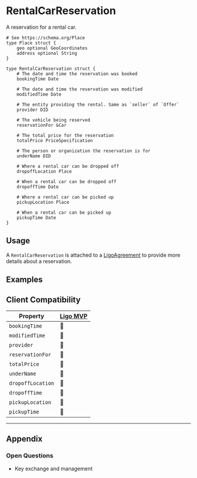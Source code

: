 # RentalCarReservation
A reservation for a rental car.

```ipldsch
# See https://schema.org/Place
type Place struct {
	geo optional GeoCoordinates
	address optional String
}

type RentalCarReservation struct {  
	# The date and time the reservation was booked
	bookingTime Date

	# The date and time the reservation was modified
	modifiedTime Date

	# The entity providing the rental. Same as `seller` of `Offer`
	provider DID

	# The vehicle being reserved
	reservationFor &Car

	# The total price for the reservation
	totalPrice PriceSpecification

	# The person or organization the reservation is for
	underName DID

	# Where a rental car can be dropped off
	dropoffLocation Place

	# When a rental car can be dropped off
	dropoffTime Date

	# Where a rental car can be picked up
	pickupLocation Place

	# When a rental car can be picked up
	pickupTime Date
}
```

## Usage
A `RentalCarReservation` is attached to a [LigoAgreement](LigoAgreement.md) to provide more details about a reservation.

## Examples

## Client Compatibility
| Property          | [Ligo MVP](../Clients/Ligo%20MVP) |
| ----------------- | --------------------------------------- |
| `bookingTime`     | 🚧                                      |
| `modifiedTime`    | 🚧                                      |
| `provider`        | 🚧                                      |
| `reservationFor`  | 🚧                                      |
| `totalPrice`      | 🚧                                      |
| `underName`       | 🚧                                      |
| `dropoffLocation` | 🚧                                      |
| `dropoffTime`     | 🚧                                      |
| `pickupLocation`  | 🚧                                      |
| `pickupTime`      | 🚧                                      |



---
## Appendix
### Open Questions
- Key exchange and management